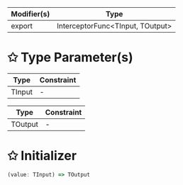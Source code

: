 | Modifier(s)                            | Type                     |
|----------------------------------------|--------------------------|
| export | InterceptorFunc&lt;TInput, TOutput&gt; |

# &#10025; Type Parameter(s)

| Type   | Constraint |
| ------ | ---------- |
| TInput | -          |

| Type    | Constraint |
| ------- | ---------- |
| TOutput | -          |

# &#10025; Initializer

```ts
(value: TInput) => TOutput
```